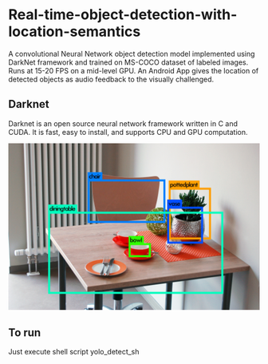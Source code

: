 # Real-time-object-detection-with-location-semantics
A convolutional Neural Network object detection model implemented using DarkNet framework and trained on MS-COCO dataset of labeled images. Runs at 15-20 FPS on a mid-level GPU. An Android App gives the location of detected objects as audio feedback to the visually challenged.


## Darknet 
Darknet is an open source neural network framework written in C and CUDA. It is fast, easy to install, and supports CPU and GPU computation.

![](https://github.com/man007yadav/Real-time-object-detection-with-location-semantics/blob/master/predictions/predictions.jpg)


## To run
Just execute shell script yolo_detect_sh
